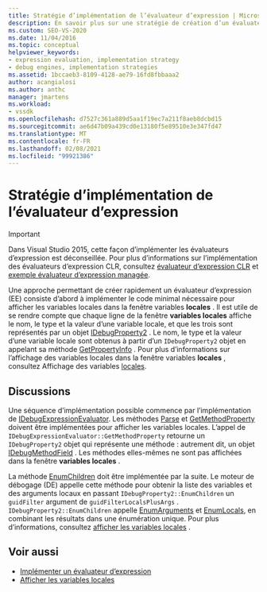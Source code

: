 ```yaml
---
title: Stratégie d’implémentation de l’évaluateur d’expression | Microsoft Docs
description: En savoir plus sur une stratégie de création d’un évaluateur d’expression en implémentant d’abord du code pour afficher les variables locales dans la fenêtre variables locales.
ms.custom: SEO-VS-2020
ms.date: 11/04/2016
ms.topic: conceptual
helpviewer_keywords:
- expression evaluation, implementation strategy
- debug engines, implementation strategies
ms.assetid: 1bccaeb3-8109-4128-ae79-16fd8fbbaaa2
author: acangialosi
ms.author: anthc
manager: jmartens
ms.workload:
- vssdk
ms.openlocfilehash: d7527c361a889d5aa1f19ec7a211f8aeb8dcbd15
ms.sourcegitcommit: ae6d47b09a439cd0e13180f5e89510e3e347fd47
ms.translationtype: MT
ms.contentlocale: fr-FR
ms.lasthandoff: 02/08/2021
ms.locfileid: "99921386"
---
```

# <a name="expression-evaluator-implementation-strategy"></a>Stratégie d’implémentation de l’évaluateur d’expression
> [!IMPORTANT]
> Dans Visual Studio 2015, cette façon d’implémenter les évaluateurs d’expression est déconseillée. Pour plus d’informations sur l’implémentation des évaluateurs d’expression CLR, consultez [évaluateur d’expression CLR](https://github.com/Microsoft/ConcordExtensibilitySamples/wiki/CLR-Expression-Evaluators) et [exemple évaluateur d’expression managée](https://github.com/Microsoft/ConcordExtensibilitySamples/wiki/Managed-Expression-Evaluator-Sample).

 Une approche permettant de créer rapidement un évaluateur d’expression (EE) consiste d’abord à implémenter le code minimal nécessaire pour afficher les variables locales dans la fenêtre variables **locales** . Il est utile de se rendre compte que chaque ligne de la fenêtre **variables locales** affiche le nom, le type et la valeur d’une variable locale, et que les trois sont représentés par un objet [IDebugProperty2](../../extensibility/debugger/reference/idebugproperty2.md) . Le nom, le type et la valeur d’une variable locale sont obtenus à partir d’un `IDebugProperty2` objet en appelant sa méthode [GetPropertyInfo](../../extensibility/debugger/reference/idebugproperty2-getpropertyinfo.md) . Pour plus d’informations sur l’affichage des variables locales dans la fenêtre variables **locales** , consultez Affichage des variables [locales](../../extensibility/debugger/displaying-locals.md).

## <a name="discussion"></a>Discussions
 Une séquence d’implémentation possible commence par l’implémentation de [IDebugExpressionEvaluator](../../extensibility/debugger/reference/idebugexpressionevaluator.md). Les méthodes [Parse](../../extensibility/debugger/reference/idebugexpressionevaluator-parse.md) et [GetMethodProperty](../../extensibility/debugger/reference/idebugexpressionevaluator-getmethodproperty.md) doivent être implémentées pour afficher les variables locales. L’appel de `IDebugExpressionEvaluator::GetMethodProperty` retourne un `IDebugProperty2` objet qui représente une méthode : autrement dit, un objet [IDebugMethodField](../../extensibility/debugger/reference/idebugmethodfield.md) . Les méthodes elles-mêmes ne sont pas affichées dans la fenêtre **variables locales** .

 La méthode [EnumChildren](../../extensibility/debugger/reference/idebugproperty2-enumchildren.md) doit être implémentée par la suite. Le moteur de débogage (DE) appelle cette méthode pour obtenir la liste des variables et des arguments locaux en passant `IDebugProperty2::EnumChildren` un `guidFilter` argument de `guidFilterLocalsPlusArgs` . `IDebugProperty2::EnumChildren` appelle [EnumArguments](../../extensibility/debugger/reference/idebugmethodfield-enumarguments.md) et [EnumLocals](../../extensibility/debugger/reference/idebugmethodfield-enumlocals.md), en combinant les résultats dans une énumération unique. Pour plus d’informations, consultez [afficher les variables locales](../../extensibility/debugger/displaying-locals.md) .

## <a name="see-also"></a>Voir aussi
- [Implémenter un évaluateur d’expression](../../extensibility/debugger/implementing-an-expression-evaluator.md)
- [Afficher les variables locales](../../extensibility/debugger/displaying-locals.md)
